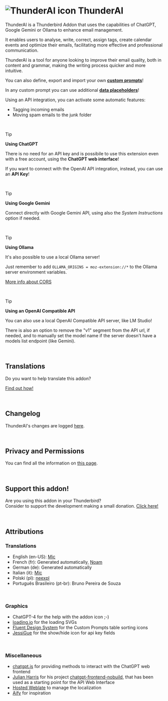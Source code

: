 # ![ThunderAI icon](images/icon-32px.png "ThunderAI") ThunderAI

ThunderAI is a Thunderbird Addon that uses the capabilities of ChatGPT, Google Gemini or Ollama to enhance email management.

It enables users to analyse, write, correct, assign tags, create calendar events and optimize their emails, facilitating more effective and professional communication.

ThunderAI is a tool for anyone looking to improve their email quality, both in content and grammar, making the writing process quicker and more intuitive. 

You can also define, export and import your own **[custom prompts](https://micz.it/thunderbird-addon-thunderai/custom-prompts/)**!

In any custom prompt you can use additional **[data placeholders](https://micz.it/thunderbird-addon-thunderai/data-placeholders/)**!

Using an API integration, you can activate some automatic features:
- Tagging incoming emails
- Moving spam emails to the junk folder

<br>


> [!TIP]
> **Using ChatGPT**
> 
> There is no need for an API key and is possibile to use this extension even with a free account, using the **ChatGPT web interface**!
> 
> If you want to connect with the OpenAI API integration, instead, you can use an **API Key**!

<br>

> [!TIP]
> **Using Google Gemini**
> 
> Connect directly with Google Gemini API, using also the _System Instructions_ option if needed.

<br>

> [!TIP]
> **Using Ollama**
>
> It's also possible to use a local Ollama server!
>
> Just remember to add `OLLAMA_ORIGINS = moz-extension://*` to the Ollama server environment variables.
> 
> [More info about CORS](https://micz.it/thunderbird-addon-thunderai/ollama-cors-information/)

<br>

> [!TIP]
> **Using an OpenAI Compatible API**
>
> You can also use a local OpenAI Compatible API server, like LM Studio!
> 
> There is also an option to remove the "v1" segment from the API url, if needed, and to manually set the model name if the server doesn't have a models list endpoint (like Gemini).


<br>

## Translations
Do you want to help translate this addon?

[Find out how!](https://micz.it/thunderbird-addon-thunderai/translate/)

<br>

## Changelog
ThunderAI's changes are logged [here](CHANGELOG.md).

<br>

## Privacy and Permissions
You can find all the information on [this page](https://micz.it/thunderbird-addon-thunderai/privacy-permissions/).

<br>

## Support this addon!
Are you using this addon in your Thunderbird?
<br>Consider to support the development making a small donation. [Click here!](https://www.paypal.com/donate/?business=UHN4SXPGEXWQL&no_recurring=1&item_name=Thunderbird+Addon+ThunderAI&currency_code=EUR)

<br>

## Attributions

### Translations
- English (en-US): [Mic](https://github.com/micz/)
- French (fr): Generated automatically, [Noam](https://github.com/noam-sc)
- German (de): Generated automatically
- Italian (it): [Mic](https://github.com/micz/)
- Polski (pl): [neexpl](https://github.com/neexpl)
- Português Brasileiro (pt-br): Bruno Pereira de Souza


<br>

### Graphics
- ChatGPT-4 for the help with the addon icon ;-)
- <a href="https://loading.io">loading.io</a> for the loading SVGs
- [Fluent Design System](https://www.iconfinder.com/fluent-designsystem) for the Custom Prompts table sorting icons
- [JessiGue](https://www.flaticon.com/authors/jessigue) for the show/hide icon for api key fields


<br>


### Miscellaneous
- <a href="https://github.com/KudoAI/chatgpt.js">chatgpt.js</a> for providing methods to interact with the ChatGPT web frontend
- <a href="https://github.com/boxabirds">Julian Harris</a> for his project <a href="https://github.com/boxabirds/chatgpt-frontend-nobuild">chatgpt-frontend-nobuild</a>, that has been used as a starting point for the API Web Interface
- <a href="https://hosted.weblate.org/widgets/thunderai/">Hosted Weblate</a> to manage the localization
- <a href="https://github.com/ali-raheem/Aify">Aify</a> for inspiration
